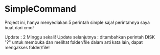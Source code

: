 # SimpleCommand
Project ini, hanya menyediakan 5 perintah simple saja! perintahnya saya buat dari cmd!

Update : 2 Minggu sekali!
Update selanjutnya : ditambahkan perintah DISK "?" untuk membuka dan melihat folder/file
dalam arti kata lain, dapat mengakses folder/file!
